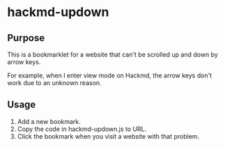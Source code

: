 # hackmd-updown

## Purpose
This is a bookmarklet for a website that can't be scrolled up and down by arrow keys.

For example, when I enter view mode on Hackmd, the arrow keys don't work due to an unknown reason.

## Usage
1. Add a new bookmark.
2. Copy the code in hackmd-updown.js to URL.
3. Click the bookmark when you visit a website with that problem.